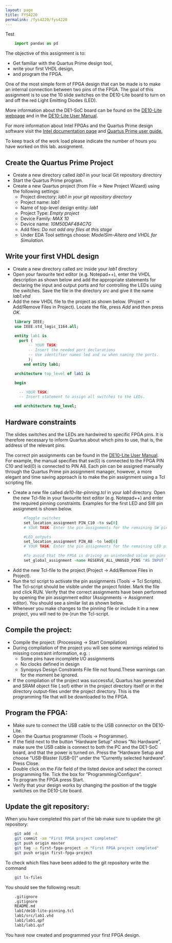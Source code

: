 ```yaml
---
layout: page
title: FYS4220
permalink: /fys4220/fys4220
---
```

Test
```python
    import pandas as pd
```


The objective of this assignment is to:
- Get familiar with the Quartus Prime design tool,
- write your first VHDL design,
- and program the FPGA.

One of the most simple form of FPGA design that can be made is to make an internal connection between two pins of the FPGA. The goal of this assignment is to use the 10 slide switches on the DE10-Lite board to turn on and off the red Light Emitting Diodes (LED).

More information about the DE1-SoC board can be found on the [DE10-Lite webpage] and in the [DE10-Lite User Manual].

For more information about Intel FPGAs and the Quartus Prime design software visit the [Intel documentation page] and [Quartus Prime user guide.]

To keep track of the work load please indicate the number of hours you have worked on this lab. assignment.


## Create the Quartus Prime Project

*   Create a new directory called *lab1* in your local Git repository directory
*   Start the Quartus Prime program.
*   Create a new Quartus project (from File -> New Project Wizard) using the following settings:
    *   Project directory: *lab1 in your git repository directory*
    *   Project name: *lab1*
    *   Name of top-level design entity: *lab1*
    *   Project Type: *Empty project*
    *   Device Family: *MAX 10*
    *   Device name: *10M50DAF484C7G*
    *   Add files: *Do not add any files at this stage*
    *   Under EDA Tool settings choose: *ModelSim-Altera and VHDL for Simulation.*

## Write your first VHDL design

*   Create a new directory called *src* inside your *lab1* directory
*   Open your favourite text editor (e.g. Notepad++), enter the VHDL description as shown below and add the appropriate statements for declaring the input and output ports and for controlling the LEDs using the switches. Save the file in the directory *src* and give it the name *lab1.vhd*
*   Add the new VHDL file to the project as shown below. (Project -> Add/Remove Files in Project). Locate the file, press *Add* and then press *OK*.

```vhdl
    library IEEE;
    use IEEE.std_logic_1164.all;

    entity lab1 is
      port (
          -- YOUR TASK:
          -- Insert the needed port declarations
          -- Use identifier names led and sw when naming the ports.
          );
        end entity lab1;

    architecture top_level of lab1 is

    begin

      -- YOUR TASK:
      -- Insert statement to assign all switches to the LEDs.

    end architecture top_level;
```

## Hardware constraints

The slides switches and the LEDs are hardwired to specific FPGA pins. It is therefore necessary to inform Quartus about which pins to use, that is, the address of the relevant pins.

The correct pin assignments can be found in the [DE10-Lite User Manual]. For example, the manual specifies that sw(0) is connected to the FPGA PIN C10 and led(0) is connected to PIN A8. Each pin can be assigned manually through the Quartus Prime pin assignment manager, however, a more elegant and time saving approach is to make the pin assignment using a Tcl scripting file.

* Create a new file called *de10-lite-pinning.tcl* in your *lab1* directory. Open the new Tcl-file in your favourite text editor (e.g. Notepad++) and enter the required pinning constraints. Examples for the first LED and SW pin assignment is shown below.

```tcl
        #Toggle switches
        set_location_assignment PIN_C10 -to sw[0]
        # YOUR TASK: Enter the pin assignments for the remaining SW pins

        #LED outputs
        set_location_assignment PIN_A8 -to led[0]
        # YOUR TASK: Enter the pin assignments for the remaining LED pins

        #To avoid that the FPGA is driving an unintended value on pins that are not in use:
        set_global_assignment -name RESERVE_ALL_UNUSED_PINS "AS INPUT TRI-STATED"
```

*   Add the new Tcl-file to the project (Project -> Add/Remove Files in Project).
*   Run the tcl script to activate the pin assignments (Tools -> Tcl Scripts). The Tcl-script should be visible under the project folder. Mark the file and click RUN. Verify that the correct assignments have been performed by opening the pin assignment editor (Assignments -> Assignment editor). You should see a similar list as shown below.
*   Whenever you make changes to the pinning file or include it in a new project, you will ned to (re-)run the Tcl-script.

## Compile the project:

*   Compile the project: (Processing -> Start Compilation)
*   During compilation of the project you will see some warnings related to missing constraint information, e.g. :
    *   Some pins have incomplete I/O assignments
    *   No clocks defined in design
    *   Synopsys Design Constraints File file not found.These warnings can for the moment be ignored.
*   If the compilation of the project was successful, Quartus has generated and SRAM object file (.sof) either in the project directory itself or in the directory output-files under the project directory. This is the programming file that will be downloaded to the FPGA.

## Program the FPGA:

* Make sure to connect the USB cable to the USB connector on the DE10-Lite.
*   Open the Quartus programmer (Tools -> Programmer).
*   If the field next to the button ”Hardware Setup” shows ”No Hardware”, make sure the USB cable is connect to both the PC and the DE1-SoC board, and that the power is turned on. Press the ”Hardware Setup and choose ”USB-Blaster \[USB-0\]” under the ”Currently selected hardware”. Press Close.
*   Double click on the *File* field of the listed device and select the correct programming file. Tick the box for ”Programming/Configure”.
*   To program the FPGA press Start.
*   Verify that your design works by changing the position of the toggle switches on the DE10-Lite board.


## Update the git repository:

When you have completed this part of the lab make sure to update the git repository:
```bash
    git add -A
    git commit -am "First FPGA project completed"
    git push origin master
    git tag -a first-fpga-project -m "First FPGA project completed"
    git push origin first-fpga-project
```
To check which files have been added to the git repository write the command
```bash
    git ls-files
```

You should see the following result:
```bash
    .gitignore
    .gitignore
    README.md
    lab1/de10-lite-pinning.tcl
    lab1/src/lab1.vhd
    lab1/lab1.qpf
    lab1/lab1.qsf
```

You have now created and programmed your first FPGA design.


[DE10-Lite webpage]: http://de10-lite.terasic.com
[DE10-Lite User Manual]: https://www.terasic.com.tw/cgi-bin/page/archive_download.pl?Language=English&No=1021&FID=a13a2782811152b477e60203d34b1baa
[Intel documentation page]: https://www.intel.com/content/www/us/en/programmable/documentation/lit-index.html
[Quartus Prime user guide.]: https://www.intel.com/content/www/us/en/programmable/documentation/yoq1529444104707.html

[DE10-Lite User Manual]: https://www.terasic.com.tw/cgi-bin/page/archive_download.pl?Language=English&No=1021&FID=a13a2782811152b477e60203d34b1baa
